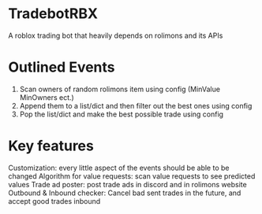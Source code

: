 # TradebotRBX
A roblox trading bot that heavily depends on rolimons and its APIs

# Outlined Events
1. Scan owners of random rolimons item using config (MinValue MinOwners ect.)
2. Append them to a list/dict and then filter out the best ones using config
3. Pop the list/dict and make the best possible trade using config

# Key features
Customization: every little aspect of the events should be able to be changed
Algorithm for value requests: scan value requests to see predicted values
Trade ad poster: post trade ads in discord and in rolimons website
Outbound & Inbound checker: Cancel bad sent trades in the future, and accept good trades inbound

